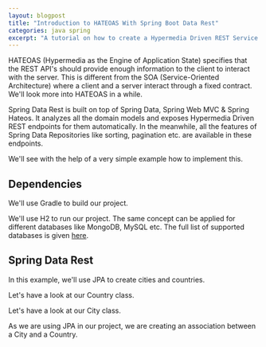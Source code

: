 ```yaml
---
layout: blogpost
title: "Introduction to HATEOAS With Spring Boot Data Rest"
categories: java spring
excerpt: "A tutorial on how to create a Hypermedia Driven REST Service using Spring Boot"
---
```


HATEOAS (Hypermedia as the Engine of Application State) specifies that the REST API's 
should provide enough information to the client to interact with the server. 
This is different from the SOA (Service-Oriented Architecture) where a client 
and a server interact through a fixed contract. We'll look more into HATEOAS in a while.

Spring Data Rest is built on top of Spring Data, Spring Web MVC & Spring Hateos. 
It analyzes all the domain models and exposes Hypermedia Driven REST endpoints 
for them automatically. In the meanwhile, all the features of Spring Data Repositories
like sorting, pagination etc. are available in these endpoints. 

We'll see with the help of a very simple example how to implement this.

## Dependencies

We'll use Gradle to build our project.

<script src="https://gist.github.com/mohitsinha/63bbced7d613c88913ffcbe8cf835054.js"></script>

We'll use H2 to run our project. The same concept can be applied for different databases 
like MongoDB, MySQL etc. The full list of supported databases is given [here](https://docs.spring.io/spring-data/rest/docs/current/reference/html/#getting-started.bootstrap).

## Spring Data Rest

In this example, we'll use JPA to create cities and countries.

Let's have a look at our Country class.

<script src="https://gist.github.com/mohitsinha/5133fa2253f56303c817e1247173bc99.js"></script>

Let's have a look at our City class.

<script src="https://gist.github.com/mohitsinha/32d1d95bcd90400c980ea70b7968269d.js"></script>

As we are using JPA in our project, we are creating an association between a City and a Country.